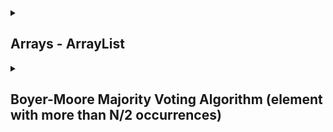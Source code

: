 <details>
  <summary><h2>Arrays - ArrayList</h2></summary>
  <p>Informally, an array is a list of elements. These elements can be of any type: numbers, words, objects, or even other arrays. Each element in an array is accessed by its index, which starts from 0. Arrays are typically enclosed in square brackets with elements separated by commas, like this: [1, 2, 3]. In this example, the elements of the array are 1, 2, and 3.</p>
  <h3>Static Size Property</h3>
  <p>Arrays in many programming languages, including Java, have a fixed size. This means that once an array is created, its size cannot be changed. This static size property can be a limitation when the number of elements is not known in advance or if the size of the array needs to change dynamically.</p>
  
  ```java
  int[] numbers = new int[3]; // An array of fixed size 3
  numbers[0] = 1;
  numbers[1] = 2;
  numbers[2] = 3;
  ```
  <h3>Solution with ArrayList</h3>
  <p>To overcome the limitation of fixed size arrays, Java provides the ArrayList class, which is part of the java.util package. ArrayList is a resizable array implementation of the List interface. It can grow and shrink as needed, providing more flexibility.</p>

  ```java
  import java.util.ArrayList;
  ArrayList<Integer> numbers = new ArrayList<>();
  numbers.add(1);
  numbers.add(2);
  numbers.add(3);
  ```
  <h3>Memory Allocation of an Array</h3>
  <p>When an array is created, a contiguous block of memory is allocated to hold its elements. The size of this memory block is determined by the number of elements and the type of each element. For example, an array of integers (int[]) in Java will allocate memory for the integer values based on their data type size.</p>

  ```java
  int[] array = new int[5]; // Allocates memory for 5 integers
  ```
  <p>Each element in the array is stored in a contiguous memory location, which allows for efficient access using the index. However, this also means that resizing the array (increasing or decreasing its size) is not straightforward and typically requires creating a new array and copying the elements, which is why using an ArrayList can be more convenient for dynamic data structures.</p>
  <h3>Helpful Resources</h3>
  <a href="https://www.youtube.com/watch?v=pmN9ExDf3yQ">An Overview of Arrays and Memory (Data Structures & Algorithms #2)</a><br>
  <a href="https://www.youtube.com/watch?v=NptnmWvkbTw">What is an Array? - Processing Tutorial</a><br>
  <a href="https://www.youtube.com/watch?v=47JBVxCWXJA">Declare, Initialize, and Use an Array - Processing Tutorial</a>
</details>

<details>
  <summary><h2>Boyer-Moore Majority Voting Algorithm (element with more than N/2 occurrences)</h2></summary>
  <p>The Boyer-Moore voting algorithm is one of the popular optimal algorithms which is used to find the majority element among the given elements that have more than N/ 2 occurrences. This works perfectly fine for finding the majority element which takes 2 traversals over the given elements, which works in O(N) time complexity and O(1) space complexity.</p>
  <h3>1. Counting Phase:</h3>
    <ul>
        <li>This phase identifies a potential candidate for the majority element.</li>
        <li>Initialize a variable <code>candidate</code> to <code>0</code> and a counter <code>count</code> to 0.</li>
        <li>Traverse the array, and for each element:
            <ul>
                <li>If <code>count</code> is 0, update <code>candidate</code> with the current element and set <code>count</code> to 1.</li>
                <li>If the current element equals <code>candidate</code>, increment <code>count</code>.</li>
                <li>Otherwise, decrement <code>count</code>.</li>
            </ul>
        </li>
    </ul>
    <h3>2. Verification Phase:</h3>
    <ul>
        <li>This phase verifies if the identified <code>candidate</code> is indeed the majority element.</li>
        <li>Reset the <code>count</code> to 0 and traverse the array again to count the occurrences of <code>candidate</code>.</li>
        <li>If <code>candidate</code> appears more than <code>&#189;</code> times (where <code>n</code> is the length of the array), it is the majority element.</li>
        <li>Else return <code>-1</code>.</li>
    </ul>
      <h2>Java Implementation</h2> 
  
  ```java
  public class BoyerMooreVoting {
    public static int findMajorityElement(int[] nums) {
        // Counting Phase
        int candidate = 0;
        int count = 0;
        
        for (int num : nums) {
            if (count == 0) {
                candidate = num;
            }
            count += (num == candidate) ? 1 : -1;
        }
        
        // Verification Phase
        count = 0;
        for (int num : nums) {
            if (num == candidate) {
                count++;
            }
        }
        
        return count > nums.length / 2 ? candidate : -1;
    }
    
    public static void main(String[] args) {
        int[] nums = {2, 2, 1, 1, 1, 2, 2};
        int majorityElement = findMajorityElement(nums);
        System.out.println(majorityElement);  // Output: 2
    }
  ```
<h2>Complexity Analysis</h2>
    <ul>
        <li><strong>Time Complexity:</strong> <code>O(n)</code> — Each phase traverses the array once.</li>
        <li><strong>Space Complexity:</strong> <code>O(1)</code> — The algorithm uses only a few additional variables regardless of the array size.</li>
    </ul>

</details>

